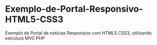 # Exemplo-de-Portal-Responsivo-HTML5-CSS3
Exemplo de Portal de noticias Responsivo com HTML5 CSS3, utilizando estrutura MVC PHP
